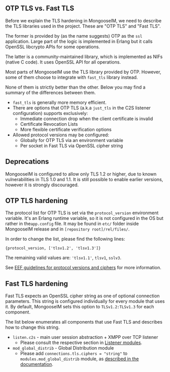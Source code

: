 ## OTP TLS vs. Fast TLS

Before we explain the TLS hardening in MongooseIM, we need to describe the TLS libraries used in the project.
These are "OTP TLS" and "Fast TLS".

The former is provided by (as the name suggests) OTP as the `ssl` application.
Large part of the logic is implemented in Erlang but it calls OpenSSL libcrypto APIs for some operations.

The latter is a community-maintained library, which is implemented as NIFs (native C code).
It uses OpenSSL API for all operations.

Most parts of MongooseIM use the TLS library provided by OTP.
However, some of them choose to integrate with `fast_tls` library instead.

None of them is strictly better than the other.
Below you may find a summary of the differences between them.

* `fast_tls` is generally more memory efficient.
* There are options that OTP TLS (a.k.a `just_tls` in the C2S listener configuration) supports exclusively:
    * Immediate connection drop when the client certificate is invalid
    * Certificate Revocation Lists
    * More flexible certificate verification options
* Allowed protocol versions may be configured:
    * Globally for OTP TLS via an environment variable
    * Per socket in Fast TLS via OpenSSL cipher string

## Deprecations

MongooseIM is configured to allow only TLS 1.2 or higher, due to known vulnerabilities in TLS 1.0 and 1.1.
It is still possible to enable earlier versions, however it is strongly discouraged.

## OTP TLS hardening

The protocol list for OTP TLS is set via the `protocol_version` environment variable.
It's an Erlang runtime variable, so it is not configured in the OS but rather in the`app.config` file.
It may be found in `etc/` folder inside MongooseIM release and in `[repository root]/rel/files/`.

In order to change the list, please find the following lines:

```
{protocol_version, ['tlsv1.2', 'tlsv1.3']}
```

The remaining valid values are: `'tlsv1.1'`, `tlsv1`, `sslv3`.

See [EEF guidelines for protocol versions and ciphers](https://erlef.github.io/security-wg/secure_coding_and_deployment_hardening/ssl#selecting-protocol-versions-and-ciphers) for more information.

## Fast TLS hardening

Fast TLS expects an OpenSSL cipher string as one of optional connection parameters.
This string is configured individually for every module that uses it.
By default, MongooseIM sets this option to `TLSv1.2:TLSv1.3` for each component.

The list below enumerates all components that use Fast TLS and describes how to change this string.

* `listen.c2s` - main user session abstraction + XMPP over TCP listener
    * Please consult the respective section in [Listener modules](../listeners/listen-c2s.md#listenc2stlsprotocol_options-only-for-fast_tls).
* `mod_global_distrib` - Global Distribution module
    * Please add `connections.tls.ciphers = "string"` to `modules.mod_global_distrib` module, as [described in the documentation](../modules/mod_global_distrib.md#tls-options).
